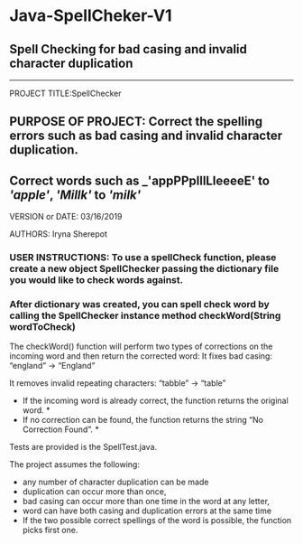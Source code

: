 # Java-SpellCheker-V1

## Spell Checking for bad casing and invalid character duplication ##


----------------------------------------------------------------------------------------------------------
PROJECT TITLE:SpellChecker

## PURPOSE OF PROJECT: Correct the spelling errors such as bad casing and invalid character duplication. ##
## Correct words such as _'appPPplllLleeeeE' to _'apple'_, _'Millk'_ to _'milk'_ ## 

VERSION or DATE: 03/16/2019

AUTHORS: Iryna Sherepot


### USER INSTRUCTIONS: To use a spellCheck function, please create a new object SpellChecker passing the dictionary file you would like to check words against.
### After dictionary was created, you can spell check word by calling the SpellChecker instance method checkWord(String wordToCheck)

The checkWord() function will  perform two types of corrections on the incoming word and then return the corrected word:
It fixes bad casing:
“england” → “England”

It removes invalid repeating characters:
“tabble” → “table”

* If the incoming word is already correct, the function returns the original word. * 
* If no correction can be found, the function returns the string “No Correction Found”. *

Tests are provided is the  SpellTest.java. 

The project assumes the following:
- any number of character duplication can be made
- duplication can occur more than once, 
- bad casing can occur more than one time in the word at any letter, 
- word can have both casing and duplication errors at the same time
- If the two possible correct spellings of the word is possible, the function picks first one.



